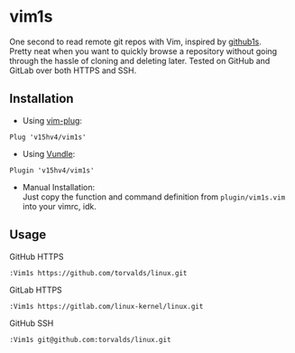 # vim1s
One second to read remote git repos with Vim, inspired by [github1s](https://github.com/conwnet/github1s).  
Pretty neat when you want to quickly browse a repository without going through the hassle of cloning and deleting later.
Tested on GitHub and GitLab over both HTTPS and SSH.

## Installation
- Using [vim-plug](https://github.com/junegunn/vim-plug):
```
Plug 'v15hv4/vim1s'
```
- Using [Vundle](https://github.com/VundleVim/Vundle.vim):
```
Plugin 'v15hv4/vim1s'
```
- Manual Installation:  
Just copy the function and command definition from `plugin/vim1s.vim` into your vimrc, idk.

## Usage
GitHub HTTPS
```
:Vim1s https://github.com/torvalds/linux.git
```

GitLab HTTPS
```
:Vim1s https://gitlab.com/linux-kernel/linux.git
```

GitHub SSH
```
:Vim1s git@github.com:torvalds/linux.git
```
